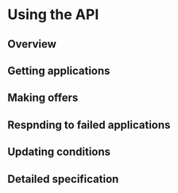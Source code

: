 # Using the API

## Overview

## Getting applications

## Making offers

## Respnding to failed applications

## Updating conditions

## Detailed specification
